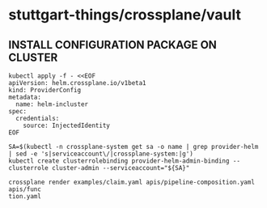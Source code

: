 # stuttgart-things/crossplane/vault

## INSTALL CONFIGURATION PACKAGE ON CLUSTER


```
kubectl apply -f - <<EOF
apiVersion: helm.crossplane.io/v1beta1
kind: ProviderConfig
metadata:
  name: helm-incluster
spec:
  credentials:
    source: InjectedIdentity
EOF

SA=$(kubectl -n crossplane-system get sa -o name | grep provider-helm | sed -e 's|serviceaccount\/|crossplane-system:|g')
kubectl create clusterrolebinding provider-helm-admin-binding --clusterrole cluster-admin --serviceaccount="${SA}"
```


```
crossplane render examples/claim.yaml apis/pipeline-composition.yaml apis/func
tion.yaml
```
